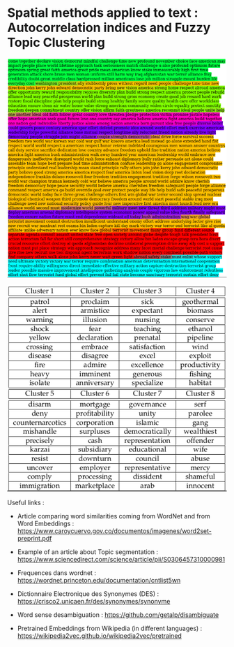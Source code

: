 # Spatial methods applied to text : Autocorrelation indices and Fuzzy Topic Clustering

![alt text](fig/manifesto_clust.png)

<p align="center">
  <img src="fig/clust_table.png" />
</p>


Useful links :

  - Article comparing word similarities coming from WordNet and from Word Embeddings : 
    https://www.caroycuervo.gov.co/documentos/imagenes/word2set-preprint.pdf
    
  - Example of an article about Topic segmentation :
    https://www.sciencedirect.com/science/article/pii/S0306457310000981
    
  - Frequences dans wordnet : https://wordnet.princeton.edu/documentation/cntlist5wn

  - Dictionnaire Electronique des Synonymes (DES) : https://crisco2.unicaen.fr/des/synonymes/synonyme

  - Word sense desambiguation : 
      https://github.com/getalp/disambiguate
      
  - Pretrained Embeddings from Wikipedia (in different languages) : 
    https://wikipedia2vec.github.io/wikipedia2vec/pretrained